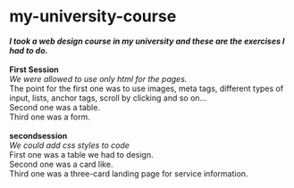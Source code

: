 # my-university-course
<b><i> I took a web design course in my university and these are the exercises I had to do. </i></b>
<br><br>
<b> First Session </b>
<br>
<i>We were allowed to use only html for the pages.</i>
<br>
The point for the first one was to use images, meta tags, different types of input, lists, anchor tags, scroll by clicking and so on...
<br>
Second one was a table.
<br>
Third one was a form.
<br><br>
<b>secondsession</b>
<br>
<i>We could add css styles to code</i>
<br>
First one was a table we had to design.
<br>
Second one was a card like.
<br>
Third one was a three-card landing page for service information.
